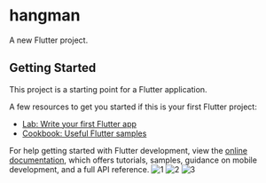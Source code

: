 # hangman

A new Flutter project.

## Getting Started

This project is a starting point for a Flutter application.

A few resources to get you started if this is your first Flutter project:

- [Lab: Write your first Flutter app](https://docs.flutter.dev/get-started/codelab)
- [Cookbook: Useful Flutter samples](https://docs.flutter.dev/cookbook)

For help getting started with Flutter development, view the
[online documentation](https://docs.flutter.dev/), which offers tutorials,
samples, guidance on mobile development, and a full API reference.
![1](https://github.com/kadersuutlu/hangman-with-Flutter/assets/80063396/af975e79-d4f1-4b2d-841c-84b08b36b63b)
![2](https://github.com/kadersuutlu/hangman-with-Flutter/assets/80063396/90943608-f6ad-4cb4-aa9a-a3cc52749305)
![3](https://github.com/kadersuutlu/hangman-with-Flutter/assets/80063396/95147cd2-afd7-419f-a772-cb3440094f4a)
